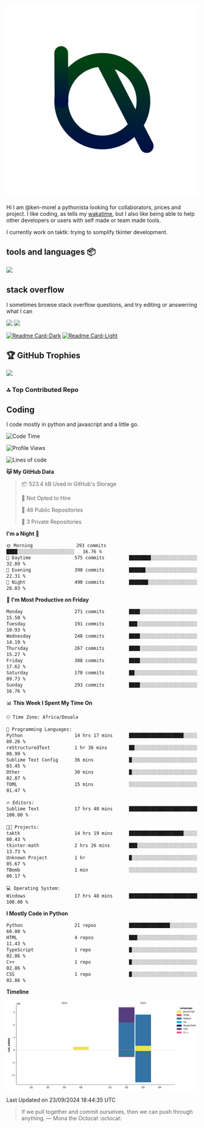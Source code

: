 ![My logo](ama.svg)

Hi I am @ken-morel a pythonista looking for collaborators, prices and project.
I like coding, as tells my [wakatime](https://wakatime.com/@kenmorel), but I also like being able to help
other developers or users with self made or team made tools.

I currently work on taktk: trying to somplify tkinter development.

## tools and languages 📦

![](https://skillicons.dev/icons?i=python,sublime,windows,regex,svg,cpp,arduino,github,gmail,md,powershell&perline=3)

## stack overflow

I sometimes browse stack overflow questions, and try editing or answerring what I can

[![](https://stackoverflow.com/users/flair/22719308.png?theme=dark&cache=300#gh-dark-mode-only)](https://stackoverflow.com/users/22719308/ken-morel#gh-dark-mode-only)
[![](https://stackoverflow.com/users/flair/22719308.png?theme=light&cache=300#gh-light-mode-only)](https://stackoverflow.com/users/22719308/ken-morel#gh-light-mode-only)
<!--## gists
[![Gist Card-Dark](https://ken-morel-stats.vercel.app/api/gist?id=aa1e2aab3af5162a7fc10540d4c6b014&theme=nord&bg_color=00114455&hide_border=true&border_radius=20#gh-dark-mode-only)](https://gist.github.com/ken-morel/aa1e2aab3af5162a7fc10540d4c6b014#gh-dark-mode-only)
[![Gist Card-Light](https://ken-morel-stats.vercel.app/api/gist?id=aa1e2aab3af5162a7fc10540d4c6b014&theme=view&bg_color=aabbff33&hide_border=true&border_radius=20#gh-light-mode-only)](https://gist.github.com/ken-morel/aa1e2aab3af5162a7fc10540d4c6b014#gh-light-mode-only)
-->

[![Readme Card-Dark](https://github-readme-stats.vercel.app/api/pin/?username=ken-morel&repo=gama&theme=nord&bg_color=55114455&hide_border=true&border_radius=20#gh-dark-mode-only)](https://github.com/ken-morel/pyoload#gh-dark-mode-only)
[![Readme Card-Light](https://github-readme-stats.vercel.app/api/pin/?username=ken-morel&repo=gama&theme=view&bg_color=ffaaee33&hide_border=true&border_radius=20#gh-light-mode-only)](https://github.com/ken-morel/pyoload#gh-light-mode-only)

## 🏆 GitHub Trophies
![](https://github-profile-trophy.vercel.app/?username=ken-morel&theme=monokai&bg_color=00554455&column=3&margin-w=10&no-frame=true)

### 🔝 Top Contributed Repo
<!--![](https://github-contributor-stats.vercel.app/api?username=ken-morel&limit=5&theme=nord&combine_all_yearly_contributions=true&border_radius=20&bg_color=22441155&border_radius=20&hide_border=true)
<div align="center">
    <a href="https://github.com/ken-morel">
        <img src="https://github-readme-activity-graph.vercel.app/graph?username=ken-morel&theme=react-dark&hide_border=true&hide_title=false&area=true&custom_title=Total%20contribution%20graph%20in%20all%20repo" width="96%" alt="activity graph">
    </a>
</div>-->



## Coding
I code mostly in python and javascript and a little go.

<!--START_SECTION:waka-->
![Code Time](http://img.shields.io/badge/Code%20Time-471%20hrs%2046%20mins-blue)

![Profile Views](http://img.shields.io/badge/Profile%20Views-6-blue)

![Lines of code](https://img.shields.io/badge/From%20Hello%20World%20I%27ve%20Written-6.4%20million%20lines%20of%20code-blue)

**🐱 My GitHub Data** 

> 📦 523.4 kB Used in GitHub's Storage 
 > 
> 🚫 Not Opted to Hire
 > 
> 📜 46 Public Repositories 
 > 
> 🔑 3 Private Repositories 
 > 
**I'm a Night 🦉** 

```text
🌞 Morning                293 commits         ████░░░░░░░░░░░░░░░░░░░░░   16.76 % 
🌆 Daytime                575 commits         ████████░░░░░░░░░░░░░░░░░   32.89 % 
🌃 Evening                390 commits         ██████░░░░░░░░░░░░░░░░░░░   22.31 % 
🌙 Night                  490 commits         ███████░░░░░░░░░░░░░░░░░░   28.03 % 
```
📅 **I'm Most Productive on Friday** 

```text
Monday                   271 commits         ████░░░░░░░░░░░░░░░░░░░░░   15.50 % 
Tuesday                  191 commits         ███░░░░░░░░░░░░░░░░░░░░░░   10.93 % 
Wednesday                248 commits         ████░░░░░░░░░░░░░░░░░░░░░   14.19 % 
Thursday                 267 commits         ████░░░░░░░░░░░░░░░░░░░░░   15.27 % 
Friday                   308 commits         ████░░░░░░░░░░░░░░░░░░░░░   17.62 % 
Saturday                 170 commits         ██░░░░░░░░░░░░░░░░░░░░░░░   09.73 % 
Sunday                   293 commits         ████░░░░░░░░░░░░░░░░░░░░░   16.76 % 
```


📊 **This Week I Spent My Time On** 

```text
🕑︎ Time Zone: Africa/Douala

💬 Programming Languages: 
Python                   14 hrs 17 mins      ████████████████████░░░░░   80.26 % 
reStructuredText         1 hr 36 mins        ██░░░░░░░░░░░░░░░░░░░░░░░   08.99 % 
Sublime Text Config      36 mins             █░░░░░░░░░░░░░░░░░░░░░░░░   03.45 % 
Other                    30 mins             █░░░░░░░░░░░░░░░░░░░░░░░░   02.87 % 
TOML                     15 mins             ░░░░░░░░░░░░░░░░░░░░░░░░░   01.47 % 

🔥 Editors: 
Sublime Text             17 hrs 48 mins      █████████████████████████   100.00 % 

🐱‍💻 Projects: 
taktk                    14 hrs 19 mins      ████████████████████░░░░░   80.43 % 
tkinter-math             2 hrs 26 mins       ███░░░░░░░░░░░░░░░░░░░░░░   13.73 % 
Unknown Project          1 hr                █░░░░░░░░░░░░░░░░░░░░░░░░   05.67 % 
TBomb                    1 min               ░░░░░░░░░░░░░░░░░░░░░░░░░   00.17 % 

💻 Operating System: 
Windows                  17 hrs 48 mins      █████████████████████████   100.00 % 
```

**I Mostly Code in Python** 

```text
Python                   21 repos            ███████████████░░░░░░░░░░   60.00 % 
HTML                     4 repos             ███░░░░░░░░░░░░░░░░░░░░░░   11.43 % 
TypeScript               1 repo              █░░░░░░░░░░░░░░░░░░░░░░░░   02.86 % 
C++                      1 repo              █░░░░░░░░░░░░░░░░░░░░░░░░   02.86 % 
CSS                      1 repo              █░░░░░░░░░░░░░░░░░░░░░░░░   02.86 % 
```



**Timeline**

![Lines of Code chart](https://raw.githubusercontent.com/ken-morel/ken-morel/main/assets/bar_graph.png)


 Last Updated on 23/09/2024 18:44:35 UTC
<!--END_SECTION:waka-->
<!--### I call you number:
![Visitor Count](https://profile-counter.glitch.me/{ken-morel}/count.svg)
![](https://komarev.com/ghpvc/?username=ken-morel&color=553300&style=flat&label=views)
-->
> If we pull together and commit ourselves, then we can push through anything.
— Mona the Octocat :octocat:
